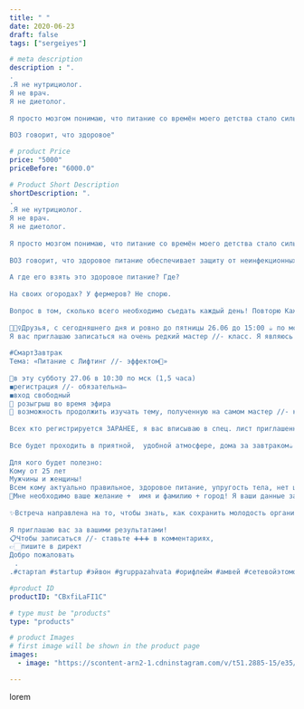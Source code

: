 ```yaml
---
title: " "
date: 2020-06-23
draft: false
tags: ["sergeiyes"]

# meta description
description : ".
.
.Я не нутрициолог.
Я не врач.
Я не диетолог.
⠀
Я просто мозгом понимаю, что питание со времён моего детства стало сильно другим😩
⠀
ВОЗ говорит, что здоровое"

# product Price
price: "5000"
priceBefore: "6000.0"

# Product Short Description
shortDescription: ".
.
.Я не нутрициолог.
Я не врач.
Я не диетолог.
⠀
Я просто мозгом понимаю, что питание со времён моего детства стало сильно другим😩
⠀
ВОЗ говорит, что здоровое питание обеспечивает защиту от неинфекционных заболеваний (НИЗ) //- это сердечно//-сосудистые заболевания (например, инсульт и инфаркт), рак, хронические респираторные заболевания (например, хроническая обструктивная болезнь легких и астма) и диабет.
⠀
А где его взять это здоровое питание? Где?
⠀
На своих огородах? У фермеров? Не спорю.
⠀
Вопрос в том, сколько всего необходимо съедать каждый день! Повторю Каждый день, чтобы обеспечить организм суточной нормой в питательных веществах?
⠀
🙋🏼‍♀️Друзья, с сегодняшнего дня и ровно до пятницы 26.06 до 15:00 ☕️ по мск!!
Я вас приглашаю записаться на очень редкий мастер //- класс. Я являюсь одни из организаторов с командой профессионалов.
⠀
#СмартЗавтрак
Тема: «Питание с Лифтинг //- эффектом💚»
⠀
🔔в эту субботу 27.06 в 10:30 по мск (1,5 часа)
◼️регистрация //- обязательна✏️
◼️вход свободный
🎉 розыгрыш во время эфира
📝 возможность продолжить изучать тему, полученную на самом мастер //- классе.
⠀
Всех кто регистрируется ЗАРАНЕЕ, я вас вписываю в спец. лист приглашенных //- кому я буду скидывать ссылку накануне!
⠀
Все будет проходить в приятной,  удобной атмосфере, дома за завтраком☕️ мы поговорим о важном📝❣️
⠀
Для кого будет полезно:
Кому от 25 лет
Мужчины и женщины!
Всем кому актуально правильное, здоровое питание, упругость тела, нет целлюлиту, красивое тело для своих лет ⠀
🔔Мне необходимо ваше желание +  имя и фамилию + город! Я ваши данные заношу в специальный список кому кидать ссылку и вы также будете участвовать в розыгрыше 5000₽ 🎉😇
⠀
✨Встреча направлена на то, чтобы знать, как сохранить молодость организма и энергию, от чего зависит упругость, лифтинг лица, тела ☺️, также встреча будет актуальна тем, кто похудел или планирует, чтобы подтянуть кожу и улучшить своё тело!
⠀
Я приглашаю вас за вашими результатами! ⠀
📋Чтобы записаться //- ставьте ➕➕➕ в комментариях,
👉🏻пишите в директ 
Добро пожаловать
⠀.
.#стартап #startup #эйвон #gruppazahvata #орифлейм #амвей #сетевойэтомоё #сетевой #цетрария #ручнаяработа #бизнесбезвложений #резьбаподереву #сетевойэтомодно"

#product ID
productID: "CBxfiLaFI1C"

# type must be "products"
type: "products"

# product Images
# first image will be shown in the product page
images:
  - image: "https://scontent-arn2-1.cdninstagram.com/v/t51.2885-15/e35/104325907_736549717097371_3444779450925289889_n.jpg?se=7&tp=1&_nc_ht=scontent-arn2-1.cdninstagram.com&_nc_cat=107&_nc_ohc=2uRKT4RtuioAX_m6NHD&ccb=7-4&oh=e278216a6648d6abe3949179c4c53c7f&oe=60846F3D&_nc_sid=86f79a&ig_cache_key=MjMzNzc4ODM2OTczNDc2NTg5MA%3D%3D.2-ccb7-4"

---
```

lorem
